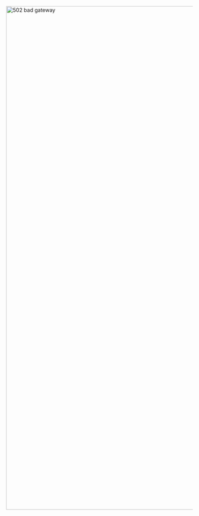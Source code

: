 <img width="1357" alt="502 bad gateway" src="https://github.com/NMonKLabs77/Group1_Deployment9/assets/135375665/e5e44940-bb8b-45e2-aa9d-4463dcbcfa79">

